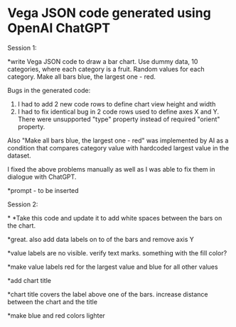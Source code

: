 # Vega JSON code generated using OpenAI ChatGPT

Session 1:

*write Vega JSON code to draw a bar chart. Use dummy data, 10 categories, where each category is a fruit. Random values for each category. Make all bars blue, the largest one - red.

Bugs in the generated code:
1) I had to add 2 new code rows to define chart view height and width
2) I had to fix identical bug in 2 code rows used to define axes X and Y. There were unsupported "type" property instead of required "orient" property.

Also "Make all bars blue, the largest one - red" was implemented by AI as a condition that compares category value with hardcoded largest value in the dataset.

I fixed the above problems manually as well as I was able to fix them in dialogue with ChatGPT.

*prompt - to be inserted

Session 2:

*<Vega JSON code created in previous ChatGPT session>
*Take this code and update it to add white spaces between the bars on the chart.

*great. also add data labels on to of the bars and remove axis Y

*value labels are no visible. verify text marks. something with the fill color?

*make value labels red for the largest value and blue for all other values

*add chart title

*chart title covers the label above one of the bars. increase distance between the chart and the title

*make blue and red colors lighter
